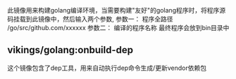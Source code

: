 此镜像用来构建golang编译环境，当需要构建"友好"的golang程序时，将程序源码挂载到此镜像中，然后输入两个参数,
参数一： 程序全路径 /go/src/github.com/xxxxxx
参数二： 编译的程序名称
最终程序会放到bin目录中

## vikings/golang:onbuild-dep
这个镜像包含了dep工具，用来自动执行dep命令生成/更新vendor依赖包
